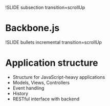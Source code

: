 !SLIDE subsection transition=scrollUp

# Backbone.js #

!SLIDE bullets incremental transition=scrollUp
# Application structure #

* Structure for JavaScript-heavy applications
* Models, Views, Controllers
* Event handling
* History
* RESTful interface with backend

